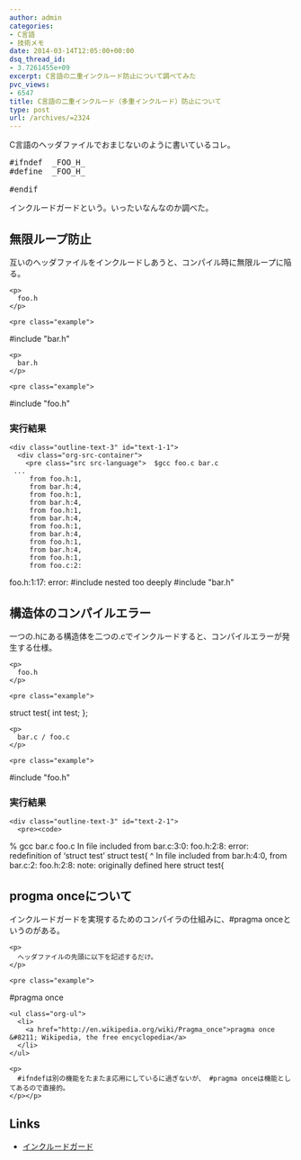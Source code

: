 ```yaml
---
author: admin
categories:
- C言語
- 技術メモ
date: 2014-03-14T12:05:00+00:00
dsq_thread_id:
- 3.7261455e+09
excerpt: C言語の二重インクルード防止について調べてみた
pvc_views:
- 6547
title: C言語の二重インクルード（多重インクルード）防止について
type: post
url: /archives/=2324
---
```


C言語のヘッダファイルでおまじないのように書いているコレ。 

<pre class="example">#ifndef  _FOO_H_
#define  _FOO_H_

#endif
</pre>

インクルードガードという。いったいなんなのか調べた。 

<div id="outline-container-sec-1" class="outline-2">
  <h2 id="sec-1">
    無限ループ防止
  </h2>
  
  <div class="outline-text-2" id="text-1">
    <p>
      互いのヘッダファイルをインクルードしあうと、コンパイル時に無限ループに陥る。
    </p>
    
    <p>
      foo.h
    </p>
    
    <pre class="example">
#include "bar.h"
</pre>
    
    <p>
      bar.h
    </p>
    
    <pre class="example">
#include "foo.h"
</pre></p>
  </div>
  
  <div id="outline-container-sec-1-1" class="outline-3">
    <h3 id="sec-1-1">
      実行結果
    </h3>
    
    <div class="outline-text-3" id="text-1-1">
      <div class="org-src-container">
        <pre class="src src-language">  $gcc foo.c bar.c
     ... 
		 from foo.h:1,
		 from bar.h:4,
		 from foo.h:1,
		 from bar.h:4,
		 from foo.h:1,
		 from bar.h:4,
		 from foo.h:1,
		 from bar.h:4,
		 from foo.h:1,
		 from bar.h:4,
		 from foo.h:1,
		 from foo.c:2:
foo.h:1:17: error: #include nested too deeply
 #include "bar.h"
</pre></p>
      </div></p>
    </div></p>
  </div></p>
</div>

<div id="outline-container-sec-2" class="outline-2">
  <h2 id="sec-2">
    構造体のコンパイルエラー
  </h2>
  
  <div class="outline-text-2" id="text-2">
    <p>
      一つの.hにある構造体を二つの.cでインクルードすると、コンパイルエラーが発生する仕様。
    </p>
    
    <p>
      foo.h
    </p>
    
    <pre class="example">
struct test{
  int test;
};
</pre>
    
    <p>
      bar.c / foo.c
    </p>
    
    <pre class="example">
#include "foo.h"
</pre></p>
  </div>
  
  <div id="outline-container-sec-2-1" class="outline-3">
    <h3 id="sec-2-1">
      実行結果
    </h3>
    
    <div class="outline-text-3" id="text-2-1">
      <pre><code>
% gcc bar.c foo.c
In file included from bar.c:3:0:
foo.h:2:8: error: redefinition of ‘struct test’
 struct test{
        ^
In file included from bar.h:4:0,
                 from bar.c:2:
foo.h:2:8: note: originally defined here
 struct test{
</code></pre></p>
    </div></p>
  </div></p>
</div>

<div id="outline-container-sec-3" class="outline-2">
  <h2 id="sec-3">
    progma onceについて
  </h2>
  
  <div class="outline-text-2" id="text-3">
    <p>
      インクルードガードを実現するためのコンパイラの仕組みに、#pragma onceというのがある。
    </p>
    
    <p>
      ヘッダファイルの先頭に以下を記述するだけ。
    </p>
    
    <pre class="example">
#pragma once
</pre>
    
    <ul class="org-ul">
      <li>
        <a href="http://en.wikipedia.org/wiki/Pragma_once">pragma once &#8211; Wikipedia, the free encyclopedia</a>
      </li>
    </ul>
    
    <p>
      #ifndefは別の機能をたまたま応用にしているに過ぎないが、 #pragma onceは機能としてあるので直接的。
    </p></p>
  </div></p>
</div>

<div id="outline-container-sec-4" class="outline-2">
  <h2 id="sec-4">
    Links
  </h2>
  
  <div class="outline-text-2" id="text-4">
    <ul class="org-ul">
      <li>
        <a href="http://www.02.246.ne.jp/~torutk/cxx/file/includeguard.html">インクルードガード</a>
      </li>
    </ul>
  </div></p>
</div>